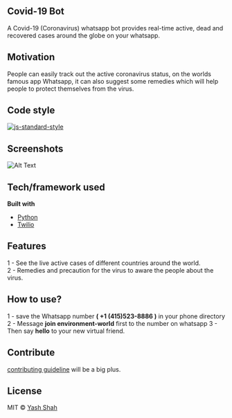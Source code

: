 ## Covid-19 Bot
A Covid-19 (Coronavirus) whatsapp bot provides real-time active, dead and recovered cases around the globe on your whatsapp.

## Motivation
People can easily track out the active coronavirus status, on the worlds famous app Whatsapp, it can also suggest some remedies which will help people to protect themselves from the virus. 

## Code style
[![js-standard-style](https://img.shields.io/badge/code%20style-standard-brightgreen.svg?style=flat)](https://github.com/feross/standard)
 
## Screenshots
![Alt Text](https://media.giphy.com/media/vFKqnCdLPNOKc/giphy.gif)

## Tech/framework used
<b>Built with</b>
- [Python](https://www.python.org/)
- [Twilio](https://www.twilio.com/)

## Features
1 - See the live active cases of different countries around the world.<br />
2 - Remedies and precaution for the virus to aware the people about the virus.


## How to use?
1 - save the Whatsapp number **( +1 (415)523-8886 )** in your phone directory 
2 - Message **join environment-world** first to the number on whatsapp
3 - Then say **hello** to your new virtual friend.

## Contribute
[contributing guideline](https://github.com/zulip/zulip-electron/blob/master/CONTRIBUTING.md) will be a big plus.


## License
MIT © [Yash Shah]()
